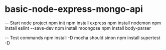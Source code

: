 # basic-node-express-mongo-api
-- Start node project 
npm init
npm install express
npm install nodemon
npm install eslint --save-dev
npm install moongose
npm install body-parser

-- Test commands
npm install -D mocha should sinon
npm install supertest -D